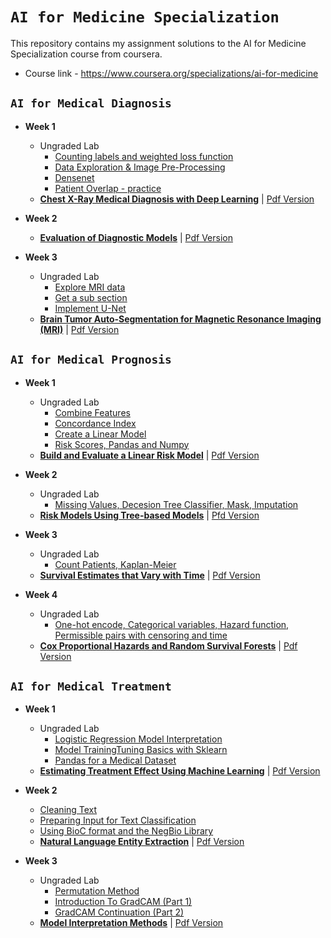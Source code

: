 # `AI for Medicine Specialization`
This repository contains my assignment solutions to the AI for Medicine Specialization course from coursera.
- Course link - https://www.coursera.org/specializations/ai-for-medicine

## `AI for Medical Diagnosis`
- **Week 1**
  - Ungraded Lab
    - [Counting labels and weighted loss function](https://github.com/bharathikannan1311/AI-for-Medicine-Specialization-deeplearning.ai/blob/master/AI%20for%20Medical%20Diagnosis/Week%201/Lab%20Exercise/Counting%20labels%20and%20weighted%20loss%20function.pdf)
    - [Data Exploration & Image Pre-Processing](https://github.com/bharathikannan1311/AI-for-Medicine-Specialization-deeplearning.ai/blob/master/AI%20for%20Medical%20Diagnosis/Week%201/Lab%20Exercise/Data%20Exploration%20%26%20Image%20Pre-Processing.pdf)
    - [Densenet](https://github.com/bharathikannan1311/AI-for-Medicine-Specialization-deeplearning.ai/blob/master/AI%20for%20Medical%20Diagnosis/Week%201/Lab%20Exercise/Densenet.pdf)
    - [Patient Overlap - practice](https://github.com/bharathikannan1311/AI-for-Medicine-Specialization-deeplearning.ai/blob/master/AI%20for%20Medical%20Diagnosis/Week%201/Lab%20Exercise/Patient%20Overlap%20-%20practice.pdf)    
  - [**Chest X-Ray Medical Diagnosis with Deep Learning**](https://github.com/bharathikannan1311/AI-for-Medicine-Specialization-deeplearning.ai/blob/master/AI%20for%20Medical%20Diagnosis/Week%201/C1M1_Assignment.ipynb) | [Pdf Version](https://github.com/bharathikannan1311/AI-for-Medicine-Specialization-deeplearning.ai/blob/master/AI%20for%20Medical%20Diagnosis/Week%201/C1M1_Assignment.pdf)
    
- **Week 2**
  - [**Evaluation of Diagnostic Models**](https://github.com/bharathikannan1311/AI-for-Medicine-Specialization-deeplearning.ai/blob/master/AI%20for%20Medical%20Diagnosis/Week%202/C1M2_Assignment.ipynb) | [Pdf Version](https://github.com/bharathikannan1311/AI-for-Medicine-Specialization-deeplearning.ai/blob/master/AI%20for%20Medical%20Diagnosis/Week%202/C1M2_Assignment%20pdf.pdf)
  
- **Week 3**
  - Ungraded Lab
    - [Explore MRI data](https://github.com/bharathikannan1311/AI-for-Medicine-Specialization-deeplearning.ai/blob/master/AI%20for%20Medical%20Diagnosis/Week%203/Lab%20Exercise/Explore%20MRI%20data.pdf)
    - [Get a sub section](https://github.com/bharathikannan1311/AI-for-Medicine-Specialization-deeplearning.ai/blob/master/AI%20for%20Medical%20Diagnosis/Week%203/Lab%20Exercise/Get%20a%20sub%20section.pdf)
    - [Implement U-Net](https://github.com/bharathikannan1311/AI-for-Medicine-Specialization-deeplearning.ai/blob/master/AI%20for%20Medical%20Diagnosis/Week%203/Lab%20Exercise/Implement%20U-Net.pdf)    
  - [**Brain Tumor Auto-Segmentation for Magnetic Resonance Imaging (MRI)**](https://github.com/bharathikannan1311/AI-for-Medicine-Specialization-deeplearning.ai/blob/master/AI%20for%20Medical%20Diagnosis/Week%203/C1M3_Assignment.py) | [Pdf Version](https://github.com/bharathikannan1311/AI-for-Medicine-Specialization-deeplearning.ai/blob/master/AI%20for%20Medical%20Diagnosis/Week%203/C1M3_Assignment.pdf)
  
## `AI for Medical Prognosis`
- **Week 1**
  - Ungraded Lab
    - [Combine Features](https://github.com/bharathikannan1311/AI-for-Medicine-Specialization-deeplearning.ai/blob/master/AI%20for%20Medical%20Prognosis/Week%201/Ungraded%20Lab/Combine%20features.pdf)
    - [Concordance Index](https://github.com/bharathikannan1311/AI-for-Medicine-Specialization-deeplearning.ai/blob/master/AI%20for%20Medical%20Prognosis/Week%201/Ungraded%20Lab/Concordance%20index.pdf)
    - [Create a Linear Model](https://github.com/bharathikannan1311/AI-for-Medicine-Specialization-deeplearning.ai/blob/master/AI%20for%20Medical%20Prognosis/Week%201/Ungraded%20Lab/Create%20a%20Linear%20Model.pdf)
    - [Risk Scores, Pandas and Numpy](https://github.com/bharathikannan1311/AI-for-Medicine-Specialization-deeplearning.ai/blob/master/AI%20for%20Medical%20Prognosis/Week%201/Ungraded%20Lab/Risk%20Scores%2C%20Pandas%20and%20Numpy.pdf)
  - [**Build and Evaluate a Linear Risk Model**](https://github.com/bharathikannan1311/AI-for-Medicine-Specialization-deeplearning.ai/blob/master/AI%20for%20Medical%20Prognosis/Week%201/Build%20and%20Evaluate%20a%20Linear%20Risk%20model.ipynb) | [Pdf Version](https://github.com/bharathikannan1311/AI-for-Medicine-Specialization-deeplearning.ai/blob/master/AI%20for%20Medical%20Prognosis/Week%201/Build%20and%20Evaluate%20a%20Linear%20Risk%20model.pdf)
  
- **Week 2**
  - Ungraded Lab
    - [Missing Values, Decesion Tree Classifier, Mask, Imputation](https://github.com/bharathikannan1311/AI-for-Medicine-Specialization-deeplearning.ai/blob/master/AI%20for%20Medical%20Prognosis/Week%202/Ungraded%20Lab/Missing%20Values%2C%20Decesion%20Tree%20Classifier%2C%20Mask%2C%20Imputation.pdf)
  - [**Risk Models Using Tree-based Models**](https://github.com/bharathikannan1311/AI-for-Medicine-Specialization-deeplearning.ai/blob/master/AI%20for%20Medical%20Prognosis/Week%202/Risk%20Models%20Using%20Tree-based%20Models.ipynb) | [Pfd Version](https://github.com/bharathikannan1311/AI-for-Medicine-Specialization-deeplearning.ai/blob/master/AI%20for%20Medical%20Prognosis/Week%202/Risk%20Models%20Using%20Tree-based%20Models.pdf)
  
- **Week 3**
  - Ungraded Lab
    - [Count Patients, Kaplan-Meier](https://github.com/bharathikannan1311/AI-for-Medicine-Specialization-deeplearning.ai/blob/master/AI%20for%20Medical%20Prognosis/Week%203/Ungraded%20Lab/Count%20Patients%20Kaplan-Meier.pdf)
  - [**Survival Estimates that Vary with Time**](https://github.com/bharathikannan1311/AI-for-Medicine-Specialization-deeplearning.ai/blob/master/AI%20for%20Medical%20Prognosis/Week%203/Survival%20Estimates%20that%20Vary%20with%20Time.ipynb) | [Pdf Version](https://github.com/bharathikannan1311/AI-for-Medicine-Specialization-deeplearning.ai/blob/master/AI%20for%20Medical%20Prognosis/Week%203/Survival%20Estimates%20that%20Vary%20with%20Time.pdf)

- **Week 4**
  - Ungraded Lab
    - [One-hot encode, Categorical variables, Hazard function, Permissible pairs with censoring and time](https://github.com/bharathikannan1311/AI-for-Medicine-Specialization-deeplearning.ai/blob/master/AI%20for%20Medical%20Prognosis/Week%204/Ungraded%20Lab/One-hot%20encode%20categorical%20variables%20Hazard%20function%20Permissible%20pairs%20with%20censoring%20and%20time.pdf)
  - [**Cox Proportional Hazards and Random Survival Forests**](https://github.com/bharathikannan1311/AI-for-Medicine-Specialization-deeplearning.ai/blob/master/AI%20for%20Medical%20Prognosis/Week%204/Cox%20Proportional%20Hazards%20and%20Random%20Survival%20Forests.ipynb) | [Pdf Version](https://github.com/bharathikannan1311/AI-for-Medicine-Specialization-deeplearning.ai/blob/master/AI%20for%20Medical%20Prognosis/Week%204/Cox%20Proportional%20Hazards%20and%20Random%20Survival%20Forests.pdf)
  
## `AI for Medical Treatment`
- **Week 1**
  - Ungraded Lab
    - [Logistic Regression Model Interpretation](https://github.com/bharathikannan1311/AI-for-Medicine-Specialization-deeplearning.ai/blob/master/AI%20for%20Medical%20Treatment/Week%201/Ungraded%20Lab/Logistic%20Regression%20Model%20Interpretation.pdf)
    - [Model TrainingTuning Basics with Sklearn](https://github.com/bharathikannan1311/AI-for-Medicine-Specialization-deeplearning.ai/blob/master/AI%20for%20Medical%20Treatment/Week%201/Ungraded%20Lab/Model%20TrainingTuning%20Basics%20with%20Sklearn.pdf)
    - [Pandas for a Medical Dataset](https://github.com/bharathikannan1311/AI-for-Medicine-Specialization-deeplearning.ai/blob/master/AI%20for%20Medical%20Treatment/Week%201/Ungraded%20Lab/Pandas%20for%20a%20Medical%20Dataset.pdf)  
  - [**Estimating Treatment Effect Using Machine Learning**](https://github.com/bharathikannan1311/AI-for-Medicine-Specialization-deeplearning.ai/blob/master/AI%20for%20Medical%20Treatment/Week%201/Estimating%20Treatment%20Effect%20Using%20Machine%20Learning.ipynb) | [Pdf Version](https://github.com/bharathikannan1311/AI-for-Medicine-Specialization-deeplearning.ai/blob/master/AI%20for%20Medical%20Treatment/Week%201/Estimating%20Treatment%20Effect%20Using%20Machine%20Learning.pdf)
    
- **Week 2**
    - [Cleaning Text](https://github.com/bharathikannan1311/AI-for-Medicine-Specialization-deeplearning.ai/blob/master/AI%20for%20Medical%20Treatment/Week%202/Ungraded%20Lab/Cleaning%20Text.pdf)
    - [Preparing Input for Text Classification](https://github.com/bharathikannan1311/AI-for-Medicine-Specialization-deeplearning.ai/blob/master/AI%20for%20Medical%20Treatment/Week%202/Ungraded%20Lab/Preparing%20Input%20for%20Text%20Classification.pdf)
    - [Using BioC format and the NegBio Library](https://github.com/bharathikannan1311/AI-for-Medicine-Specialization-deeplearning.ai/blob/master/AI%20for%20Medical%20Treatment/Week%202/Ungraded%20Lab/Using%20BioC%20format%20and%20the%20NegBio%20Library.pdf)    
  - [**Natural Language Entity Extraction**](https://github.com/bharathikannan1311/AI-for-Medicine-Specialization-deeplearning.ai/blob/master/AI%20for%20Medical%20Treatment/Week%202/Natural%20Language%20Entity%20Extraction.ipynb) | [Pdf Version](https://github.com/bharathikannan1311/AI-for-Medicine-Specialization-deeplearning.ai/blob/master/AI%20for%20Medical%20Treatment/Week%202/Natural%20Language%20Entity%20Extraction.pdf)
  
- **Week 3**
  - Ungraded Lab
    - [Permutation Method](https://github.com/bharathikannan1311/AI-for-Medicine-Specialization-deeplearning.ai/blob/master/AI%20for%20Medical%20Treatment/Week%203/Ungraded%20Lab/Permutation%20Method.pdf)
    - [Introduction To GradCAM (Part 1)](https://github.com/bharathikannan1311/AI-for-Medicine-Specialization-deeplearning.ai/blob/master/AI%20for%20Medical%20Treatment/Week%203/Ungraded%20Lab/Introduction%20To%20GradCAM%20(Part%201).pdf)
    - [GradCAM Continuation (Part 2)](https://github.com/bharathikannan1311/AI-for-Medicine-Specialization-deeplearning.ai/blob/master/AI%20for%20Medical%20Treatment/Week%203/Ungraded%20Lab/GradCAM%20Continuation%20(Part%202).pdf)    
  - [**Model Interpretation Methods**](https://github.com/bharathikannan1311/AI-for-Medicine-Specialization-deeplearning.ai/blob/master/AI%20for%20Medical%20Treatment/Week%203/Model%20Interpretation%20Methods.ipynb) | [Pdf Version](https://github.com/bharathikannan1311/AI-for-Medicine-Specialization-deeplearning.ai/blob/master/AI%20for%20Medical%20Treatment/Week%203/Model%20Interpretation%20Methods.pdf)
